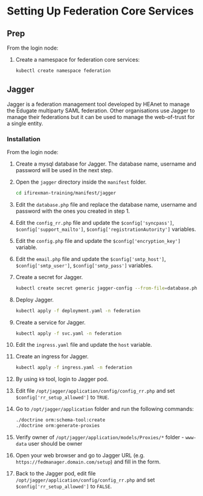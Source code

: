 # Setting Up Federation Core Services

## Prep

From the login node:

1. Create a namespace for federation core services:

    ```bash
    kubectl create namespace federation
    ```

## Jagger

Jagger is a federation management tool developed by HEAnet to manage the Edugate multiparty SAML federation. Other organisations use Jagger to manage their federations but it can be used to manage the web-of-trust for a single entity.

### Installation

From the login node:

1. Create a mysql database for Jagger. The database name, username and password will be used in the next step.
2. Open the `jagger` directory inside the `manifest` folder.

   ```bash
   cd ifirexman-training/manifest/jagger
   ```

3. Edit the `database.php` file and replace the database name, username and password with the ones you created in step 1.
4. Edit the `config_rr.php` file and update the `$config['syncpass']`, `$config['support_mailto']`, `$config['registrationAutority']` variables.
5. Edit the `config.php` file and update the `$config['encryption_key']` variable.
6. Edit the `email.php` file and update the `$config['smtp_host']`, `$config['smtp_user']`, `$config['smtp_pass']` variables.
7. Create a secret for Jagger.

   ```bash
   kubectl create secret generic jagger-config --from-file=database.php --from-file=config_rr.php --from-file=config.php --from-file=email.php --from-file=memcached.php -n federation
   ```

8. Deploy Jagger.

   ```bash
   kubectl apply -f deployment.yaml -n federation
   ```

9. Create a service for Jagger.

   ```bash
   kubectl apply -f svc.yaml -n federation
   ```

10. Edit the `ingress.yaml` file and update the `host` variable.
11. Create an ingress for Jagger.

    ```bash
    kubectl apply -f ingress.yaml -n federation
    ```

12. By using `k9` tool, login to Jagger pod.
13. Edit file `/opt/jagger/application/config/config_rr.php` and set `$config['rr_setup_allowed']` to `TRUE`.
14. Go to `/opt/jagger/application` folder and run the following commands:
    ```bash
    ./doctrine orm:schema-tool:create
    ./doctrine orm:generate-proxies
    ```
15. Verify owner of `/opt/jagger/application/models/Proxies/*` folder - `www-data` user should be owner
16. Open your web browser and go to Jagger URL (e.g. `https://fedmanager.domain.com/setup`) and fill in the form.
17. Back to the Jagger pod, edit file `/opt/jagger/application/config/config_rr.php` and set `$config['rr_setup_allowed']` to `FALSE`.
